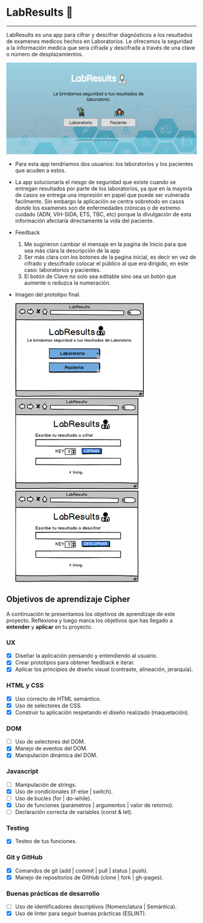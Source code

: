 ﻿
# **LabResults** :microscope:
***
  LabResults es una app para cifrar y descifrar diagnósticos a los resultados de examenes medicos hechos en Laboratorios. Le ofrecemos la seguridad a la información medica que sera cifrada y descifrada a través de una clave o número de desplazamientos.

  ![Imagen Final](final.png)

  + Para esta app tendriamos dos usuarios: los laboratorios y los pacientes que acuden a estos.
     
  + La app solucionaría el riesgo de seguridad que existe cuando se entregan resultados por parte de los laboratorios, ya que en la mayoría de casos se entrega una impresión en papel que puede ser vulnerada facilmente. Sin embargo la aplicación se centra sobretodo en casos donde los examenes son de enfermedades crónicas o de extremo cuidado (ADN, VIH-SIDA, ETS, TBC, etc) porque la divulgación de esta información afectaría directamente la vida del paciente. 


  + Feedback
     1. Me sugirieron cambiar el mensaje en la pagina de Inicio para que sea más clara la descripción de la app
     2. Ser más clara con los botones de la pagina inicial, es decir en vez de cifrado y descifrado colocar el público al    que era dirigido, en este caso: laboratorios y pacientes.
     3. El botón de Clave no solo sea editable sino sea un botón que aumente o reduzca la numeración.

  + Imagen del prototipo final.
  
    ![Imagen 1][1]  ![Imagen 2][2]  ![Imagen 3][3]

 [1]: proto-1.png 
 [2]: proto-2.png  
 [3]: proto-3.png 


## Objetivos de aprendizaje Cipher

A continuación te presentamos los objetivos de aprendizaje de este proyecto. Reflexiona y luego marca los objetivos que has llegado a **entender** y **aplicar** en tu proyecto.

### UX

- [x] Diseñar la aplicación pensando y entendiendo al usuario.
- [x] Crear prototipos para obtener feedback e iterar.
- [x] Aplicar los principios de diseño visual (contraste, alineación, jerarquía).

### HTML y CSS

- [x] Uso correcto de HTML semántico.
- [x] Uso de selectores de CSS.
- [x] Construir tu aplicación respetando el diseño realizado (maquetación).

### DOM

- [ ] Uso de selectores del DOM.
- [x] Manejo de eventos del DOM.
- [x] Manipulación dinámica del DOM.

### Javascript

- [ ] Manipulación de strings.
- [x] Uso de condicionales (if-else | switch).
- [ ] Uso de bucles (for | do-while).	
- [x] Uso de funciones (parámetros | argumentos | valor de retorno).
- [ ] Declaración correcta de variables (const & let).

### Testing
- [x] Testeo de tus funciones.

### Git y GitHub
- [x] Comandos de git (add | commit | pull | status | push).
- [x] Manejo de repositorios de GitHub (clone | fork | gh-pages).

### Buenas prácticas de desarrollo
- [ ] Uso de identificadores descriptivos (Nomenclatura | Semántica).
- [x] Uso de linter para seguir buenas prácticas (ESLINT).
